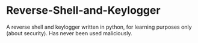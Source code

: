 # Reverse-Shell-and-Keylogger
A reverse shell and keylogger written in python, for learning purposes only (about security).  Has never been used maliciously.

